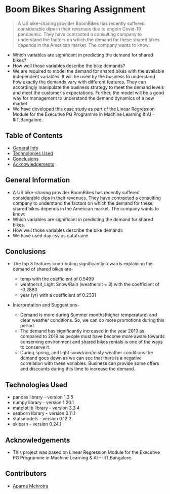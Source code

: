 # Boom Bikes Sharing Assignment
> A US bike-sharing provider BoomBikes has recently suffered considerable dips in their revenues due to ongoin Covid-19 pandaemic. They have contracted a consulting company to understand the factors on which the demand for these shared bikes depends in the American market. The company wants to know:

- Which variables are significant in predicting the demand for shared bikes?
- How well those variables describe the bike demands?
- We are required to model the demand for shared bikes with the available independent variables. It will be used by the business to understand how exactly the demands vary with different features. They can accordingly manipulate the business strategy to meet the demand levels and meet the customer's expectations. Further, the model will be a good way for management to understand the demand dynamics of a new market.
-  We have developed this case study as part of the Linear Regression Module for the Executive PG Programme in Machine Learning & AI - IIIT,Bangalore.



## Table of Contents
* [General Info](#general-information)
* [Technologies Used](#technologies-used)
* [Conclusions](#conclusions)
* [Acknowledgements](#acknowledgements)

<!-- You can include any other section that is pertinent to your problem -->

## General Information
- A US bike-sharing provider BoomBikes has recently suffered considerable dips in their revenues. They have contracted a consulting company to understand the factors on which the demand for these shared bikes depends in the American market. The company wants to know:
- Which variables are significant in predicting the demand for shared bikes.
- How well those variables describe the bike demands
- We have used day.csv as dataframe

<!-- You don't have to answer all the questions - just the ones relevant to your project. -->

## Conclusions
- The top 3 features contributing significantly towards explaining the demand of shared bikes are-

	- temp with the coefficient of 0.5499
	- weathersit_Light Snow/Rain (weathersit = 3) with the coefficient of -0.2880
	- year (yr) with a coefficient of 0.2331
- Interpretation and Suggestions-
	- Demand is more during Summer months(higher temperature) and clear weather conditions. So, we can do more promotions during this period.
	- The demand has significantly increased in the year 2019 as compared to 2018 as people must have become more aware towards conserving environment and shared bikes rentals is one of the ways to conserve it.
	- During spring, and light snow/rain/misty weather conditions the demand goes down as we can see that there is a negative correlation with these variables. Business can provide some offers and discounts during this time to increase the demand.


<!-- You don't have to answer all the questions - just the ones relevant to your project. -->


## Technologies Used
- pandas library - version 1.3.5
- numpy library - version 1.20.1
- matplotlib library - version 3.3.4
- seaborn library - version 0.11.1
- statsmodels - version 0.12.2
- sklearn - version 0.24.1

<!-- As the libraries versions keep on changing, it is recommended to mention the version of library used in this project -->

## Acknowledgements
- This project was based on Linear Regression Module for the Executive PG Programme in Machine Learning & AI - IIIT,Bangalore.


## Contributors
- <a href="https://github.com/AparnaMehrotra/">Aparna Mehrotra</a>


<!-- Optional -->
<!-- ## License -->
<!-- This project is open source and available under the [... License](). -->

<!-- You don't have to include all sections - just the one's relevant to your project -->
